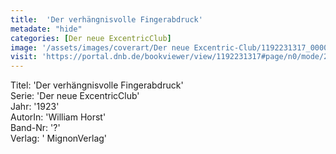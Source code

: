 ```yaml
---
title:  'Der verhängnisvolle Fingerabdruck'
metadate: "hide"
categories: [Der neue ExcentricClub]
image: '/assets/images/coverart/Der neue Excentric-Club/1192231317_00000010.jpg'
visit: 'https://portal.dnb.de/bookviewer/view/1192231317#page/n0/mode/2up'
---
```

Titel: 'Der verhängnisvolle Fingerabdruck' <br>
Serie: 'Der neue ExcentricClub' <br>
Jahr: '1923' <br>
AutorIn: 'William Horst' <br>
Band-Nr: '?' <br>
Verlag: ' MignonVerlag'